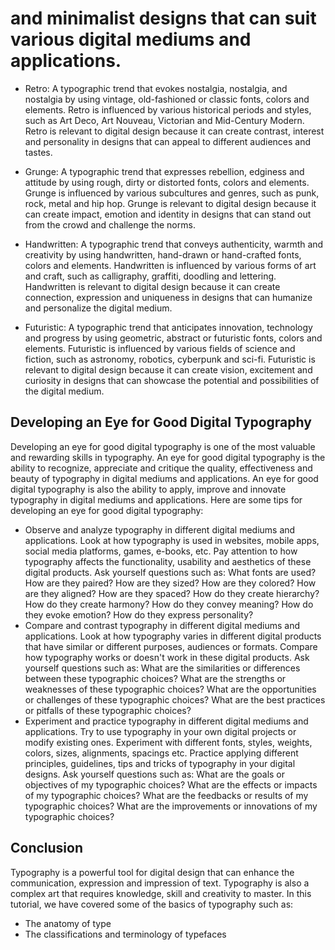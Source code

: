 # and minimalist designs that can suit various digital mediums and applications.

- Retro: A typographic trend that evokes nostalgia, nostalgia, and nostalgia by using vintage, old-fashioned or classic fonts, colors and elements. Retro is influenced by various historical periods and styles, such as Art Deco, Art Nouveau, Victorian and Mid-Century Modern. Retro is relevant to digital design because it can create contrast, interest and personality in designs that can appeal to different audiences and tastes.

- Grunge: A typographic trend that expresses rebellion, edginess and attitude by using rough, dirty or distorted fonts, colors and elements. Grunge is influenced by various subcultures and genres, such as punk, rock, metal and hip hop. Grunge is relevant to digital design because it can create impact, emotion and identity in designs that can stand out from the crowd and challenge the norms.

- Handwritten: A typographic trend that conveys authenticity, warmth and creativity by using handwritten, hand-drawn or hand-crafted fonts, colors and elements. Handwritten is influenced by various forms of art and craft, such as calligraphy, graffiti, doodling and lettering. Handwritten is relevant to digital design because it can create connection, expression and uniqueness in designs that can humanize and personalize the digital medium.

- Futuristic: A typographic trend that anticipates innovation, technology and progress by using geometric, abstract or futuristic fonts, colors and elements. Futuristic is influenced by various fields of science and fiction, such as astronomy, robotics, cyberpunk and sci-fi. Futuristic is relevant to digital design because it can create vision, excitement and curiosity in designs that can showcase the potential and possibilities of the digital medium.

## Developing an Eye for Good Digital Typography

Developing an eye for good digital typography is one of the most valuable and rewarding skills in typography. An eye for good digital typography is the ability to recognize, appreciate and critique the quality, effectiveness and beauty of typography in digital mediums and applications. An eye for good digital typography is also the ability to apply, improve and innovate typography in digital mediums and applications. Here are some tips for developing an eye for good digital typography:

- Observe and analyze typography in different digital mediums and applications. Look at how typography is used in websites, mobile apps, social media platforms, games, e-books, etc. Pay attention to how typography affects the functionality, usability and aesthetics of these digital products. Ask yourself questions such as: What fonts are used? How are they paired? How are they sized? How are they colored? How are they aligned? How are they spaced? How do they create hierarchy? How do they create harmony? How do they convey meaning? How do they evoke emotion? How do they express personality?
- Compare and contrast typography in different digital mediums and applications. Look at how typography varies in different digital products that have similar or different purposes, audiences or formats. Compare how typography works or doesn't work in these digital products. Ask yourself questions such as: What are the similarities or differences between these typographic choices? What are the strengths or weaknesses of these typographic choices? What are the opportunities or challenges of these typographic choices? What are the best practices or pitfalls of these typographic choices?
- Experiment and practice typography in different digital mediums and applications. Try to use typography in your own digital projects or modify existing ones. Experiment with different fonts, styles, weights, colors, sizes, alignments, spacings etc. Practice applying different principles, guidelines, tips and tricks of typography in your digital designs. Ask yourself questions such as: What are the goals or objectives of my typographic choices? What are the effects or impacts of my typographic choices? What are the feedbacks or results of my typographic choices? What are the improvements or innovations of my typographic choices?

## Conclusion

Typography is a powerful tool for digital design that can enhance the communication, expression and impression of text. Typography is also a complex art that requires knowledge, skill and creativity to master. In this tutorial, we have covered some of the basics of typography such as:

- The anatomy of type
- The classifications and terminology of typefaces